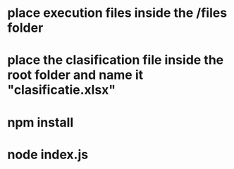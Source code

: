 # place execution files inside the /files folder
# place the clasification file inside the root folder and name it "clasificatie.xlsx"

# npm install
# node index.js